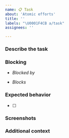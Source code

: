 ```yaml
---
name: 📋 Task
about: 'Atomic efforts'
title: ''
labels: "\U0001F4CB a/task"
assignees: ''

---
```


### Describe the task
<!-- A clear and concise description of what the task is. -->

### Blocking
<!-- Other issues, if any, that is blocked by or will block this task from completion. -->

- *Blocked by*

- *Blocks*

### Expected behavior
<!-- A checklist of success criteria. -->

- [ ]

### Screenshots
<!-- If applicable, add screenshots to help explain your task. -->

### Additional context
<!-- Add any other context about the problem here. -->
